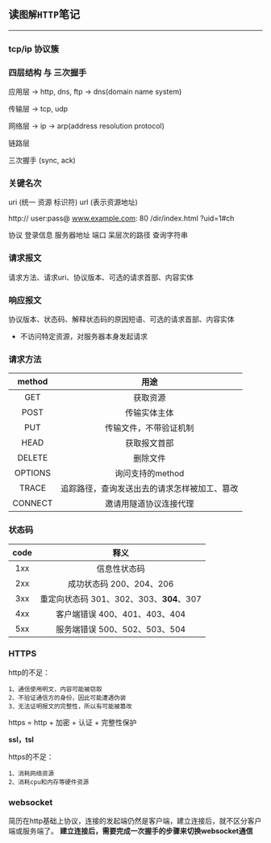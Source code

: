 ## 读`图解HTTP`笔记
---

### tcp/ip 协议簇

### 四层结构 与 三次握手
应用层 -> http, dns, ftp -> dns(domain name system)

传输层 -> tcp, udp

网络层 -> ip -> arp(address resolution protocol)

链路层

三次握手 (sync, ack)

### 关键名次

uri (统一 资源 标识符)  url (表示资源地址)

http:// user:pass@ www.example.com: 80   /dir/index.html ?uid=1#ch

协议     登录信息    服务器地址         端口 呆层次的路径       查询字符串

### 请求报文
请求方法、请求uri、协议版本、可选的请求首部、内容实体

### 响应报文
协议版本、状态码、解释状态码的原因短语、可选的请求首部、内容实体

* 不访问特定资源，对服务器本身发起请求

### 请求方法
| method  |                     用途                     |
| :-----: | :------------------------------------------: |
|   GET   |                   获取资源                   |
|  POST   |                 传输实体主体                 |
|   PUT   |            传输文件，不带验证机制            |
|  HEAD   |                 获取报文首部                 |
| DELETE  |                   删除文件                   |
| OPTIONS |               询问支持的method               |
|  TRACE  | 追踪路径，查询发送出去的请求怎样被加工、篡改 |
| CONNECT |            邀请用隧道协议连接代理            |

### 状态码
| code  |                   释义                   |
| :---: | :--------------------------------------: |
|  1xx  |               信息性状态码               |
|  2xx  |         成功状态码 200、204、206         |
|  3xx  | 重定向状态码 301、302、303、**304**、307 |
|  4xx  |      客户端错误 400、401、403、404       |
|  5xx  |      服务端错误 500、502、503、504       |

### HTTPS
http的不足：
```
1、通信使用明文，内容可能被窃取
2、不验证通信方的身份，因此可能遭遇伪装
3、无法证明报文的完整性，所以有可能被篡改
```

https = http + 加密 + 认证 + 完整性保护

**ssl，tsl**

https的不足：
```
1、消耗网络资源
2、消耗cpu和内存等硬件资源
```

### websocket
简历在http基础上协议，连接的发起端仍然是客户端，建立连接后，就不区分客户端或服务端了。
**建立连接后，需要完成一次握手的步骤来切换websocket通信**